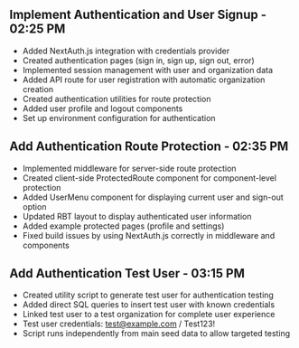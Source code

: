 ## Implement Authentication and User Signup - 02:25 PM

- Added NextAuth.js integration with credentials provider
- Created authentication pages (sign in, sign up, sign out, error)
- Implemented session management with user and organization data
- Added API route for user registration with automatic organization creation
- Created authentication utilities for route protection
- Added user profile and logout components
- Set up environment configuration for authentication

## Add Authentication Route Protection - 02:35 PM

- Implemented middleware for server-side route protection
- Created client-side ProtectedRoute component for component-level protection
- Added UserMenu component for displaying current user and sign-out option
- Updated RBT layout to display authenticated user information
- Added example protected pages (profile and settings)
- Fixed build issues by using NextAuth.js correctly in middleware and components

## Add Authentication Test User - 03:15 PM

- Created utility script to generate test user for authentication testing
- Added direct SQL queries to insert test user with known credentials
- Linked test user to a test organization for complete user experience
- Test user credentials: test@example.com / Test123!
- Script runs independently from main seed data to allow targeted testing
